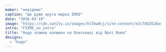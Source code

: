 ```yaml
---
maker: "невідомо"
caption: "Це дуже крута марка ІМХО"
date: "2016-03-19"
image: "https://cdn.sanity.io/images/hl5bw8cj/site-content/e2c7db3528aef1f3ae0a74e0a9ecce543b3cbd7a-1080x1080.jpg"
intro: "FIXME_no_intro"
title: "Hugo зламав капюшон на блискавці від Nani Roma"
designs:
  - "hugo"
---
```


